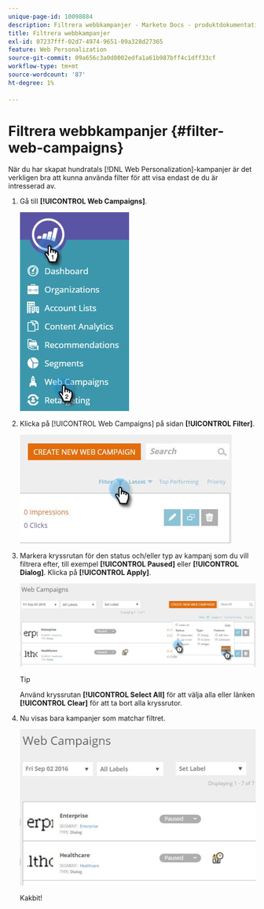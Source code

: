 ```yaml
---
unique-page-id: 10098884
description: Filtrera webbkampanjer - Marketo Docs - produktdokumentation
title: Filtrera webbkampanjer
exl-id: 07237fff-02d7-4974-9651-09a328d27365
feature: Web Personalization
source-git-commit: 09a656c3a0d0002edfa1a61b987bff4c1dff33cf
workflow-type: tm+mt
source-wordcount: '87'
ht-degree: 1%

---
```


# Filtrera webbkampanjer {#filter-web-campaigns}

När du har skapat hundratals [!DNL Web Personalization]-kampanjer är det verkligen bra att kunna använda filter för att visa endast de du är intresserad av.

1. Gå till **[!UICONTROL Web Campaigns]**.

   ![](assets/web-campaigns-hand-8.jpg)

1. Klicka på [!UICONTROL Web Campaigns] på sidan **[!UICONTROL Filter]**.

   ![](assets/web-campaigns-page-filter-hand.jpg)

1. Markera kryssrutan för den status och/eller typ av kampanj som du vill filtrera efter, till exempel **[!UICONTROL Paused]** eller **[!UICONTROL Dialog]**. Klicka på **[!UICONTROL Apply]**.

   ![](assets/web-campaigns-filters-hands.jpg)

   >[!TIP]
   >
   >Använd kryssrutan **[!UICONTROL Select All]** för att välja alla eller länken **[!UICONTROL Clear]** för att ta bort alla kryssrutor.

1. Nu visas bara kampanjer som matchar filtret.

   ![](assets/web-campaigns-filter-only-paused.jpg)

   Kakbit!
